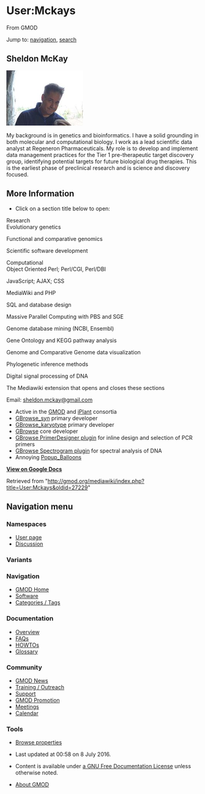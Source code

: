 <div id="mw-page-base" class="noprint">

</div>

<div id="mw-head-base" class="noprint">

</div>

<div id="content" class="mw-body" role="main">

<span id="top"></span>

<div id="mw-js-message" style="display:none;">

</div>



# <span dir="auto">User:Mckays</span>

<div id="bodyContent">

<div id="siteSub">

From GMOD

</div>

<div id="contentSub">

</div>

<div id="jump-to-nav" class="mw-jump">

Jump to: [navigation](#mw-navigation), [search](#p-search)

</div>

<div id="mw-content-text" class="mw-content-ltr" lang="en" dir="ltr">

## <span id="Sheldon_McKay" class="mw-headline">Sheldon McKay</span>

<div class="floatright">

<a href="File:Sheldon2.jpg" class="image" title="This is Sheldon"><img
src="../mediawiki/images/thumb/b/b1/Sheldon2.jpg/200px-Sheldon2.jpg"
srcset="../mediawiki/images/thumb/b/b1/Sheldon2.jpg/300px-Sheldon2.jpg 1.5x, ../mediawiki/images/thumb/b/b1/Sheldon2.jpg/400px-Sheldon2.jpg 2x"
width="200" height="144" alt="This is Sheldon" /></a>

</div>

My background is in genetics and bioinformatics. I have a solid
grounding in both molecular and computational biology. I work as a lead
scientific data analyst at Regeneron Pharmaceuticals. My role is to
develop and implement data management practices for the Tier 1
pre-therapeutic target discovery group, identifying potential targets
for future biological drug therapies. This is the earliest phase of
preclinical research and is science and discovery focused.

## <span id="More_Information" class="mw-headline">More Information</span>

- Click on a section title below to open:  

<div id="Background" class="switch" style="padding-right:10px">

Research  
Evolutionary genetics

Functional and comparative genomics

Scientific software development

<!-- -->

Computational  
Object Oriented Perl; Perl/CGI, Perl/DBI

JavaScript; AJAX; CSS

MediaWiki and PHP

SQL and database design

Massive Parallel Computing with PBS and SGE

Genome database mining (NCBI, Ensembl)

Gene Ontology and KEGG pathway analysis

Genome and Comparative Genome data visualization

Phylogenetic inference methods

Digital signal processing of DNA

The Mediawiki extension that opens and closes these sections

</div>

<div id="Contact_information" class="switch"
title="Contact information">

Email: sheldon.mckay@gmail.com  

</div>

<div id="Selected_Current_Activities" class="switch"
title="Selected Current Activities">

- Active in the <span class="pops">[GMOD](Main_Page "Main Page")</span>
  and
  <span class="pops"><a href="http://iplantcollaborative.org/" class="external text"
  rel="nofollow">iPlant</a></span> consortia
- <span class="pops">[GBrowse_syn](GBrowse_syn.1 "GBrowse syn")</span>
  primary developer
- <span class="pops">[GBrowse_karyotype](GBrowse_karyotype "GBrowse karyotype")</span>
  primary developer
- <span class="pops">[GBrowse](GBrowse.1 "GBrowse")</span> core
  developer
- <span class="pops">[GBrowse PrimerDesigner
  plugin](PrimerDesigner.pm "PrimerDesigner.pm")</span> for inline
  design and selection of PCR primers
- <span class="pops">[GBrowse Spectrogram
  plugin](Spectrogram.pm "Spectrogram.pm")</span> for spectral analysis
  of DNA
- Annoying [Popup_Balloons](Popup_Balloons "Popup Balloons")

</div>

<div id="Publications" class="switch" title="Publications">

**<a
href="https://docs.google.com/document/d/1Getz3X-IntsEYnkIxJ5MEI8b1szMJOB4URrgTJxq_qY/pub"
class="external text" rel="nofollow">View on Google Docs</a>**

</div>

</div>

<div class="printfooter">

Retrieved from
"<http://gmod.org/mediawiki/index.php?title=User:Mckays&oldid=27229>"

</div>

<div id="catlinks" class="catlinks catlinks-allhidden">

</div>

<div class="visualClear">

</div>

</div>

</div>

<div id="mw-navigation">

## Navigation menu

<div id="mw-head">



<div id="left-navigation">

<div id="p-namespaces" class="vectorTabs" role="navigation"
aria-labelledby="p-namespaces-label">

### Namespaces

- <span id="ca-nstab-user"><a href="User:Mckays" accesskey="c" title="View the user page [c]">User
  page</a></span>
- <span id="ca-talk"><a
  href="http://gmod.org/mediawiki/index.php?title=User_talk:Mckays&amp;action=edit&amp;redlink=1"
  accesskey="t"
  title="Discussion about the content page [t]">Discussion</a></span>

</div>

<div id="p-variants" class="vectorMenu emptyPortlet" role="navigation"
aria-labelledby="p-variants-label">

### 

### Variants[](#)

<div class="menu">

</div>

</div>

</div>





</div>

</div>

</div>

<div id="mw-panel">

<div id="p-logo" role="banner">

<a href="Main_Page"
style="background-image: url(../images/GMOD-cogs.png);"
title="Visit the main page"></a>

</div>

<div id="p-Navigation" class="portal" role="navigation"
aria-labelledby="p-Navigation-label">

### Navigation

<div class="body">

- <span id="n-GMOD-Home">[GMOD Home](Main_Page)</span>
- <span id="n-Software">[Software](GMOD_Components)</span>
- <span id="n-Categories-.2F-Tags">[Categories /
  Tags](Categories)</span>

</div>

</div>

<div id="p-Documentation" class="portal" role="navigation"
aria-labelledby="p-Documentation-label">

### Documentation

<div class="body">

- <span id="n-Overview">[Overview](Overview)</span>
- <span id="n-FAQs">[FAQs](Category:FAQ)</span>
- <span id="n-HOWTOs">[HOWTOs](Category:HOWTO)</span>
- <span id="n-Glossary">[Glossary](Glossary)</span>

</div>

</div>

<div id="p-Community" class="portal" role="navigation"
aria-labelledby="p-Community-label">

### Community

<div class="body">

- <span id="n-GMOD-News">[GMOD News](GMOD_News)</span>
- <span id="n-Training-.2F-Outreach">[Training /
  Outreach](Training_and_Outreach)</span>
- <span id="n-Support">[Support](Support)</span>
- <span id="n-GMOD-Promotion">[GMOD Promotion](GMOD_Promotion)</span>
- <span id="n-Meetings">[Meetings](Meetings)</span>
- <span id="n-Calendar">[Calendar](Calendar)</span>

</div>

</div>

<div id="p-tb" class="portal" role="navigation"
aria-labelledby="p-tb-label">

### Tools

<div class="body">


- <span id="t-smwbrowselink"><a href="Special:Browse/User:Mckays" rel="smw-browse">Browse
  properties</a></span>


</div>

</div>

</div>

</div>

<div id="footer" role="contentinfo">

- <span id="footer-info-lastmod">Last updated at 00:58 on 8 July
  2016.</span>
<!-- - <span id="footer-info-viewcount">295,859 page views.</span> -->
- <span id="footer-info-copyright">Content is available under
  <a href="http://www.gnu.org/licenses/fdl-1.3.html" class="external"
  rel="nofollow">a GNU Free Documentation License</a> unless otherwise
  noted.</span>

<!-- -->

- <span id="footer-places-about">[About
  GMOD](GMOD:About "GMOD:About")</span>

<!-- -->






</div>

